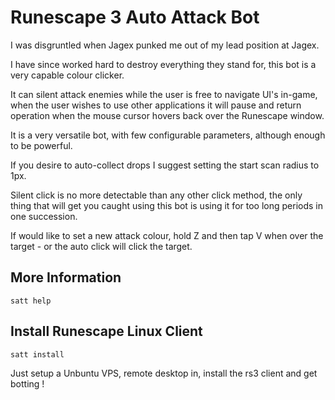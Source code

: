# Runescape 3 Auto Attack Bot

I was disgruntled when Jagex punked me out of my lead position at Jagex.

I have since worked hard to destroy everything they stand for, this bot is a very capable colour clicker.

It can silent attack enemies while the user is free to navigate UI's in-game, when the user wishes to use other applications it will pause and return operation when the mouse cursor hovers back over the Runescape window.

It is a very versatile bot, with few configurable parameters, although enough to be powerful.

If you desire to auto-collect drops I suggest setting the start scan radius to 1px.

Silent click is no more detectable than any other click method, the only thing that will get you caught using this bot is using it for too long periods in one succession.

If would like to set a new attack colour, hold Z and then tap V when over the target - or the auto click will click the target.

## More Information
```satt help```

## Install Runescape Linux Client
```satt install```

Just setup a Unbuntu VPS, remote desktop in, install the rs3 client and get botting !
